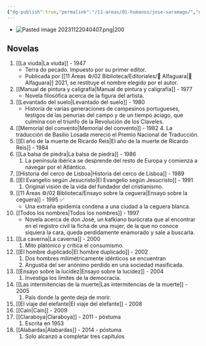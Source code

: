 ```yaml
---
{"dg-publish":true,"permalink":"/11-areas/01-humanos/jose-saramago/","noteIcon":""}
---
```


- ![Pasted image 20231122040407.png|200](/img/user/11%20%C3%81reas%20%E2%9A%99/01%20Humanos/%F0%9F%92%BE%20Adjuntos/Pasted%20image%2020231122040407.png)
## Novelas
1. [[La viuda\|La viuda]] - 1947
	- Terra do pecado. Impuesto por su primer editor.
	- Publicada por [[11 Áreas ⚙/02 Biblioteca/Editoriales/📔 Alfaguara\|📔 Alfaguara]] 2021, se restituye el nombre elegido por el autor.
1. [[Manual de pintura y caligrafía\|Manual de pintura y caligrafía]] - 1977
	- Novela filosófica acerca de la figura del artista.
2. [[Levantado del suelo\|Levantado del suelo]] - 1980
	- Historia de varias generaciones de campesinos portugueses, testigos de las penurias del campo y de un tiempo aciago, que culmina con el triunfo de la Revolución de los Claveles.
3. [[Memorial del convento\|Memorial del convento]] - 1982
	4. La traducción de Basilio Losada mereció el Premio Nacional de Traducción.
4. [[El año de la muerte de Ricardo Reis\|El año de la muerte de Ricardo Reis]] - 1984
5. [[La balsa de piedra\|La balsa de piedra]] - 1986
	1. La península ibérica se desprende del resto de Europa y comienza a navegar por el Atlántico.
6. [[Historia del cerco de Lisboa\|Historia del cerco de Lisboa]] - 1989
7. [[El Evangelio según Jesucristo\|El Evangelio según Jesucristo]] - 1991
	1. Original visión de la vida del fundador del cristianismo.
8. [[11 Áreas ⚙/02 Biblioteca/Ensayo sobre la ceguera\|Ensayo sobre la ceguera]] - 1995 ✅
	- Una extraña epidemia condena a una ciudad a la ceguera blanca.
9. [[Todos los nombres\|Todos los nombres]] - 1997
	- Novela acerca de don José, un kafkiano burócrata que al encontrar en el registro civil la ficha de una mujer, de la que no conoce siquiera la cara, queda perdidamente enamorado y sale a buscarla.
10. [[La caverna\|La caverna]] - 2000
	1. Mito platónico y critica el consumismo.
11. [[El hombre duplicado\|El hombre duplicado]] - 2002
	1. Dos hombres milimétricamente idénticos se encuentran
	2. Angustia del ser anónimo perdido en una sociedad masificada.
12. [[Ensayo sobre la lucidez\|Ensayo sobre la lucidez]] - 2004
	1. Investiga los límites de la democracia.
13. [[Las intermitencias de la muerte\|Las intermitencias de la muerte]] - 2005
	1. País donde la gente deja de morir.
14. [[El viaje del elefante\|El viaje del elefante]] - 2008
15. [[Caín\|Caín]] - 2009
16. [[Claraboya\|Claraboya]] - 2011 - póstuma
	1. Escrita en 1953
17. [[Alabardas\|Alabardas]] - 2014 - póstuma
	1. Solo alcanzó a completar tres capítulos